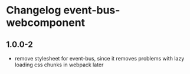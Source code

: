 # Changelog event-bus-webcomponent

## 1.0.0-2

- remove stylesheet for event-bus, since it removes problems with lazy loading css chunks in webpack later
